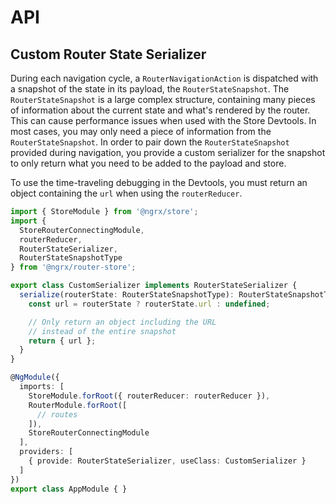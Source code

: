 # API

## Custom Router State Serializer

During each navigation cycle, a `RouterNavigationAction` is dispatched with a snapshot of the state in its payload, the `RouterStateSnapshot`. The `RouterStateSnapshot` is a large complex structure, containing many pieces of information about the current state and what's rendered by the router. This can cause performance
issues when used with the Store Devtools. In most cases, you may only need a piece of information from the `RouterStateSnapshot`. In order to pair down the `RouterStateSnapshot` provided during navigation, you provide a custom serializer for the snapshot to only return what you need to be added to the payload and store.

To use the time-traveling debugging in the Devtools, you must return an object containing the `url` when using the `routerReducer`.

```ts
import { StoreModule } from '@ngrx/store';
import {
  StoreRouterConnectingModule,
  routerReducer,
  RouterStateSerializer,
  RouterStateSnapshotType
} from '@ngrx/router-store';

export class CustomSerializer implements RouterStateSerializer {
  serialize(routerState: RouterStateSnapshotType): RouterStateSnapshotType {
    const url = routerState ? routerState.url : undefined;

    // Only return an object including the URL
    // instead of the entire snapshot
    return { url };
  }
}

@NgModule({
  imports: [
    StoreModule.forRoot({ routerReducer: routerReducer }),
    RouterModule.forRoot([
      // routes
    ]),
    StoreRouterConnectingModule
  ],
  providers: [
    { provide: RouterStateSerializer, useClass: CustomSerializer }
  ]
})
export class AppModule { }
```